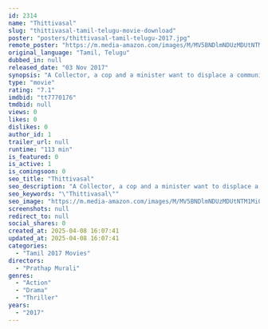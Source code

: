 ```yaml
---
id: 2314
name: "Thittivasal"
slug: "thittivasal-tamil-telugu-movie-download"
poster: "posters/thittivasal-tamil-telugu-2017.jpg"
remote_poster: "https://m.media-amazon.com/images/M/MV5BNDlmNDUzMDUtNTM1Mi00MDA2LWEwNzktMjM3N2M1OWE2YTgzXkEyXkFqcGdeQXVyMjM5NDY4NzU@._V1_SX300.jpg"
original_language: "Tamil, Telugu"
dubbed_in: null
released_date: "03 Nov 2017"
synopsis: "A Collector, a cop and a minister want to displace a community of tribal people from their mountain homes for their personal gains."
type: "movie"
rating: "7.1"
imdbid: "tt7770176"
tmdbid: null
views: 0
likes: 0
dislikes: 0
author_id: 1
trailer_url: null
runtime: "113 min"
is_featured: 0
is_active: 1
is_comingsoon: 0
seo_title: "Thittivasal"
seo_description: "A Collector, a cop and a minister want to displace a community of tribal people from their mountain homes for their personal gains."
seo_keywords: "\"Thittivasal\""
seo_image: "https://m.media-amazon.com/images/M/MV5BNDlmNDUzMDUtNTM1Mi00MDA2LWEwNzktMjM3N2M1OWE2YTgzXkEyXkFqcGdeQXVyMjM5NDY4NzU@._V1_SX300.jpg"
screenshots: null
redirect_to: null
social_shares: 0
created_at: 2025-04-08 16:07:41
updated_at: 2025-04-08 16:07:41
categories:
  - "Tamil 2017 Movies"
directors:
  - "Prathap Murali"
genres:
  - "Action"
  - "Drama"
  - "Thriller"
years:
  - "2017"
---
```

